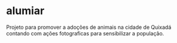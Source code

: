 # alumiar
Projeto para promover a adoções  de animais na cidade de Quixadá contando com ações fotograficas para sensibilizar a população.
